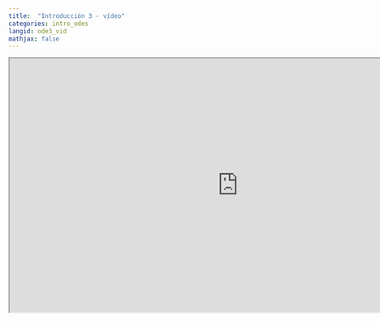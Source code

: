 ```yaml
---
title:  "Introducción 3 - vídeo"
categories: intro_odes
langid: ode3_vid
mathjax: false
---
```


<iframe width="900" height="500"
	src="https://www.youtube.com/embed/C4E-mxJmexQ?rel=0">
</iframe>

